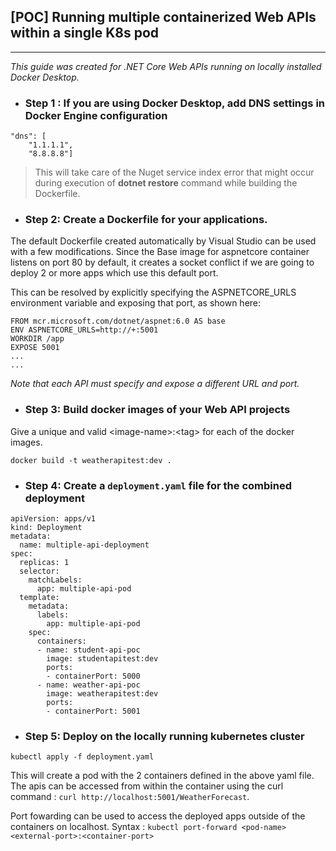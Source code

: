 ## [POC] Running multiple containerized Web APIs within a single K8s pod

---

_This guide was created for .NET Core Web APIs running on locally installed Docker Desktop._



- ### Step 1 : If you are using Docker Desktop, add DNS settings in Docker Engine configuration

```
"dns": [
    "1.1.1.1",
    "8.8.8.8"]
```
> This will take care of the Nuget service index error that might occur during execution of **dotnet restore** command while building the Dockerfile.

- ### Step 2: Create a Dockerfile for your applications. 

The default Dockerfile created automatically by Visual Studio can be used with a few modifications. Since the Base image for aspnetcore container listens on port 80 by default, it creates a socket conflict if we are going to deploy 2 or more apps which use this default port.

This can be resolved by explicitly specifying the ASPNETCORE_URLS environment variable and exposing that port, as shown here: 

```
FROM mcr.microsoft.com/dotnet/aspnet:6.0 AS base
ENV ASPNETCORE_URLS=http://+:5001
WORKDIR /app
EXPOSE 5001
...
...
```


_Note that each API must specify and expose a different URL and port._


- ### Step 3: Build docker images of your Web API projects

Give a unique and valid \<image-name>:\<tag> for each of the docker images.
``` 
docker build -t weatherapitest:dev .
```


- ### Step 4: Create a `deployment.yaml` file for the combined deployment

```
apiVersion: apps/v1
kind: Deployment
metadata:
  name: multiple-api-deployment
spec:
  replicas: 1
  selector:
    matchLabels:
      app: multiple-api-pod
  template:
    metadata:
      labels:
        app: multiple-api-pod
    spec:
      containers:
      - name: student-api-poc
        image: studentapitest:dev
        ports:
        - containerPort: 5000
      - name: weather-api-poc
        image: weatherapitest:dev
        ports:
        - containerPort: 5001

```

- ### Step 5: Deploy on the locally running kubernetes cluster

```
kubectl apply -f deployment.yaml
```

This will create a pod with the 2 containers defined in the above yaml file. The apis can be accessed from within the container using the curl command :  ` curl http://localhost:5001/WeatherForecast `.

Port fowarding can be used to access the deployed apps outside of the containers on localhost.
Syntax : ` kubectl port-forward <pod-name> <external-port>:<container-port> `